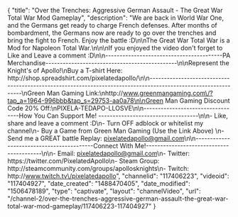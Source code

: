 {
    "title": "Over the Trenches: Aggressive German Assault - The Great War Total War Mod Gameplay",
    "description": "We are back in World War One, and the Germans get ready to charge French defenses.  After months of bombardment, the Germans now are ready to go over the trenches and bring the fight to French.  Enjoy the battle :D\n\nThe Great War Total War is a Mod for Napoleon Total War.\n\n\nIf you enjoyed the video don't forget to Like and Leave a comment :D\n\n-----------------------------------------PA Merchandise----------------------------------------------\n\nRepresent the Knight's of Apollo!\nBuy a T-shirt Here: http:\/\/shop.spreadshirt.com\/pixelatedapollo\/\n\n---------------------------------------------------------------------------------------------------------------\nGreen Man Gaming Link:\nhttp:\/\/www.greenmangaming.com\/?tap_a=1964-996bbb&tap_s=29753-aa0a78\n\nGreen Man Gaming Discount Code 20% Off:\nPIXELA-TEDAPO-LLOSVE\n\n----------------------------------How You Can Support Me! -----------------------------------\n\n- Like, share and leave a comment :D\n- Turn OFF adblock or whitelist my channel\n- Buy a Game from Green Man Gaming (Use the Link Above) \n- Send me a GREAT battle Replay: pixelatedapollo@gmail.com\n\n------------------------------------------Connect With Me!-----------------------------------------\n\n- Email: pixelatedapollo@gmail.com\n- Twitter: https:\/\/twitter.com\/PixelatedApollo\n- Steam Group:  http:\/\/steamcommunity.com\/groups\/apollosknights\n- Twitch: http:\/\/www.twitch.tv\/pixelatedapollo",
    "channelid": "117406223",
    "videoid": "117404927",
    "date_created": "1488470405",
    "date_modified": "1506478189",
    "type": "captivate",
    "layout": "channelVideo",
    "url": "\/channel-2\/over-the-trenches-aggressive-german-assault-the-great-war-total-war-mod-gameplay\/117406223-117404927"
}